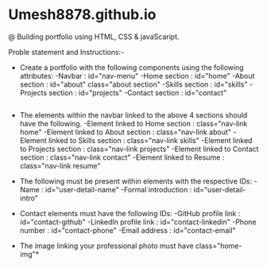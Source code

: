 # Umesh8878.github.io
@ Building portfolio using HTML, CSS & javaScaript.

Proble statement and Instructions:-
* Create a portfolio with the following components using the following attributes:
    -Navbar : id="nav-menu"
    -Home section : id="home"
    -About section : id="about" class="about section"
    -Skills section : id="skills"
    -Projects section : id="projects"
    -Contact section : id="contact"

<img href="images/navbar.png">

* The elements within the navbar linked to the above 4 sections should have the following.
    -Element linked to Home section : class="nav-link home"
    -Element linked to About section : class="nav-link about"
    -Element linked to Skills section : class="nav-link skills"
    -Element linked to Projects section : class="nav-link projects"
    -Element linked to Contact section : class="nav-link contact"
    -Element linked to Resume : class="nav-link resume"


*  The following must be present within elements with the respective IDs:
    -Name : id="user-detail-name"
    -Formal introduction : id="user-detail-intro"

*  Contact elements must have the following IDs:
    -GitHub profile link : id="contact-github"
    -LinkedIn profile link : id="contact-linkedin"
    -Phone number : id="contact-phone"
    -Email address : id="contact-email"

*  The image linking your professional photo must have class="home-img"*